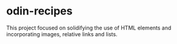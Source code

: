 # odin-recipes
This project focused on solidifying the use of HTML elements and incorporating images, relative links and lists.